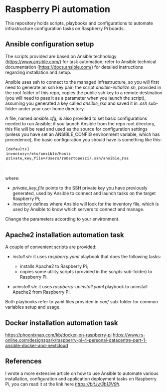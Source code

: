 # Raspberry Pi automation
This repository holds scripts, playbooks and configurations to automate infrastructure configuration tasks on Raspberry Pi boards.

## Ansible configuration setup
The scripts provided are based on Ansible technology (https://www.ansible.com/) for task automation; refer to Ansible technical 
documentation (https://docs.ansible.com/) for detailed instructions regarding installation and setup.

Ansible uses ssh to connect to the managed infrastructure, so you will first need to generate an ssh key pair; the script *ansible-initialize.sh*, provided in the root folder of this repo, copies the public ssh key to a remote destination (you will need to pass it as a parameter when you launch the script), assuming you generated a key called *ansible_rsa* and saved it in *.ssh* sub-folder under your user home directory.

A file, named *ansible.cfg*, is also provided to set basic configurations needed to run Ansible; if you launch Ansible from the repo root directory, this file will be read and used as the source for configuration settings (unless you have set an ANSIBLE_CONFIG environment variable, which has precedence), the basic configuration you should have is something like this:

![](images/ansible-config.png)
where:

* *private_key_file* points to the SSH private key you have previously generated, used by Ansible to connect and launch tasks on the target Raspberry Pi;
* *inventory* defines where Ansible will look for the inventory file, which is used by Ansible to know which servers to connect and manage.

Change the parameters according to your environment.

## Apache2 installation automation task
A couple of convenient scripts are provided:
* *install.sh*: it uses *raspberry.yaml* playbook that does the following tasks: 

    * installs Apache2 to Raspberry Pi;
    * copies some utility scripts (provided in the *scripts* sub-folder) to Raspberry Pi.
* *uninstall.sh*: it uses *raspberry-uninstall.yaml* playbook to uninstall Apache2 from Raspberry Pi.

Both playbooks refer to yaml files provided in *conf* sub-folder for common variables setup and usage.

## Docker installation automation task
https://phoenixnap.com/kb/docker-on-raspberry-pi
https://www.rs-online.com/designspark/raspberry-pi-4-personal-datacentre-part-1-ansible-docker-and-nextcloud

## References
I wrote a more extensive article on how to use Ansible to automate various installation, configuration and application deployment tasks on Raspberry Pi, you can read it at the link here *https://bit.ly/3b13V9h*.